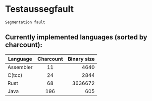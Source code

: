 # Testaussegfault
`Segmentation fault`

## Currently implemented languages (sorted by charcount):

| Language  | Charcount | Binary size |
|-----------|:---------:|------------:|
| Assembler |    11     |        4640 |
| C(tcc)    |    24     |        2844 |
| Rust      |    68     |     3636672 |
| Java      |    196    |         605 |
